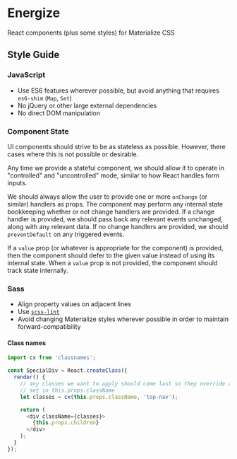 # Energize

React components (plus some styles) for Materialize CSS

## Style Guide

### JavaScript

- Use ES6 features wherever possible, but avoid anything that requires `es6-shim` (`Map`, `Set`)
- No jQuery or other large external dependencies
- No direct DOM manipulation

### Component State

UI components should strive to be as stateless as possible. However, there cases
where this is not possible or desirable.

Any time we provide a stateful component, we should allow it to operate in
"controlled" and "uncontrolled" mode, similar to how React handles form inputs.

We should always allow the user to provide one or more `onChange` (or similar)
handlers as props. The component may perform any internal state bookkeeping
whether or not change handlers are provided. If a change handler is provided, we
should pass back any relevant events unchanged, along with any relevant data.
If no change handlers are provided, we should `preventDefault` on any triggered
events.

If a `value` prop (or whatever is appropriate for the component) is provided, then
the component should defer to the given value instead of using its internal state.
When a `value` prop is not provided, the component should track state internally.

### Sass

- Align property values on adjacent lines
- Use [`scss-lint`](https://github.com/causes/scss-lint)
- Avoid changing Materialize styles wherever possible in order to maintain forward-compatibility

#### Class names

```javascript
import cx from 'classnames';

const SpecialDiv = React.createClass({
  render() {
    // any classes we want to apply should come last so they override anything
    // set in this.props.className
    let classes = cx(this.props.className, 'top-nav');

    return (
      <div className={classes}>
        {this.props.children}
      </div>
    );
  }
});
```
